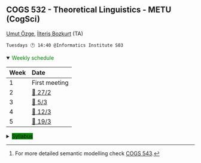 COGS 532 - Theoretical Linguistics - METU (CogSci)
-----------------------------------------------------

[Umut Özge](mailto:umozge@metu.edu.tr), [İlteriş Bozkurt](mailto:ilte9605@gmail.com) (TA)

```
Tuesdays 🕐 14:40 @Informatics Institute S03
```
<details open>
<summary>
  <span style="color:green">Weekly schedule</span>
</summary>

|Week| Date  |
:--- |:------|
|1   |First meeting|
|2   |[:calendar: 27/2](resources/weeks/w02.md)|
|3   |[:calendar: 5/3](resources/weeks/w03.md)|
|4   |[:calendar: 12/3](resources/weeks/w04.md)|
|5   |[:calendar: 19/3](resources/weeks/w05.md)|
</details>

<details>
<summary>
  <span style="background-color:green">Syllabus</span>
</summary>

##### About

Theoretical linguistics aims at developing models of linguistic knowledge. In
this course we will study computational models of morphology and syntax,
interfaced to a basic semantics.[^1]

[^1]: For more detailed semantic modelling check [COGS 543](https://github.com/umutozge/computational-semantics).

##### Prerequisites

You **must** attend the first session to be eligible to take this course --
this is necessary but not sufficient. The course brings together linguistics
and computation, if you have not taken a course in neither field, this
course might be too difficult as a first course. COGS students who took 501 and
502 (and preferably an introductory linguistics course) should do fine.


##### Resources


Morpho(phono)logy:

* Beesley and Karttunen (2003). [Finite State Morphology](resources/pdfs/fsm.djvu), CSLI.
* Göksel and Kerslake (2004). Turkish: A Comprehensive Grammar, Routledge.([excerpts](resources/pdfs/gk-morphophon.pdf))
* [Basics of formal languages + regular languages](pdfs/01_cogs501-regular-languages.pdf)
* [Finite automata](pdfs/02_cogs501-finite-automata.pdf)
* Software: [`foma`](https://fomafst.github.io/) for modelling morphophonology.

Syntax:

* Steedman (2019). [Combinatory Categorial Grammar](resources/pdfs/steedman-handbook.pdf). In _Current Approaches to Syntax_, de Gruyter Mouton.
* Steedman (to appear). [On internal Merge](resources/pdfs/steedman-on-internal-merge.pdf), _Linguistic Inquiry_.
* Software: [`SmallWorld`](https://github.com/umutozge/smallworld)

Some additional material for linguistic background:

* [Supplements](resources/supplements.md)


##### Grading

Weekly assignments

##### Policies

Late submission: The only excuse for a late submission is a medical report for at least three days within the week of the assignment.

Attendance: 3 misses have no cost, for each further miss you lose one letter.

</details>
